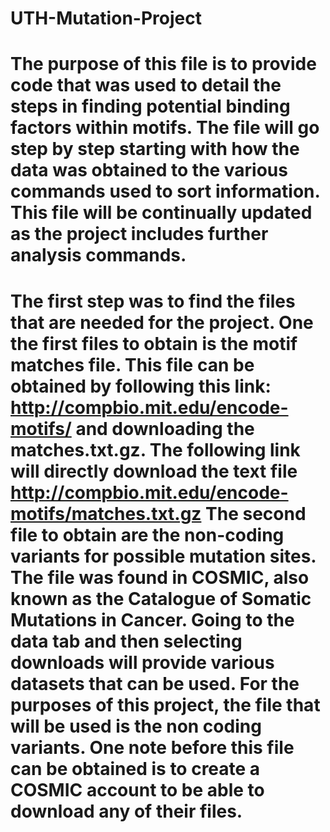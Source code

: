 # UTH-Mutation-Project
# The purpose of this file is to provide code that was used to detail the steps in finding potential binding factors within motifs. The file will go step by step starting with how the data was obtained to the various commands used to sort information. This file will be continually updated as the project includes further analysis commands.

# The first step was to find the files that are needed for the project. One the first files to obtain is the motif matches file. This file can be obtained by following this link: http://compbio.mit.edu/encode-motifs/ and downloading the matches.txt.gz. The following link will directly download the text file  http://compbio.mit.edu/encode-motifs/matches.txt.gz The second file to obtain are the non-coding variants for possible mutation sites. The file was found in COSMIC, also known as the  Catalogue of Somatic Mutations in Cancer. Going to the data tab and then selecting downloads will provide various datasets that can be used. For the purposes of this project, the file that will be used is the non coding variants. One note before this file can be obtained is to create a COSMIC account to be able to download any of their files.
